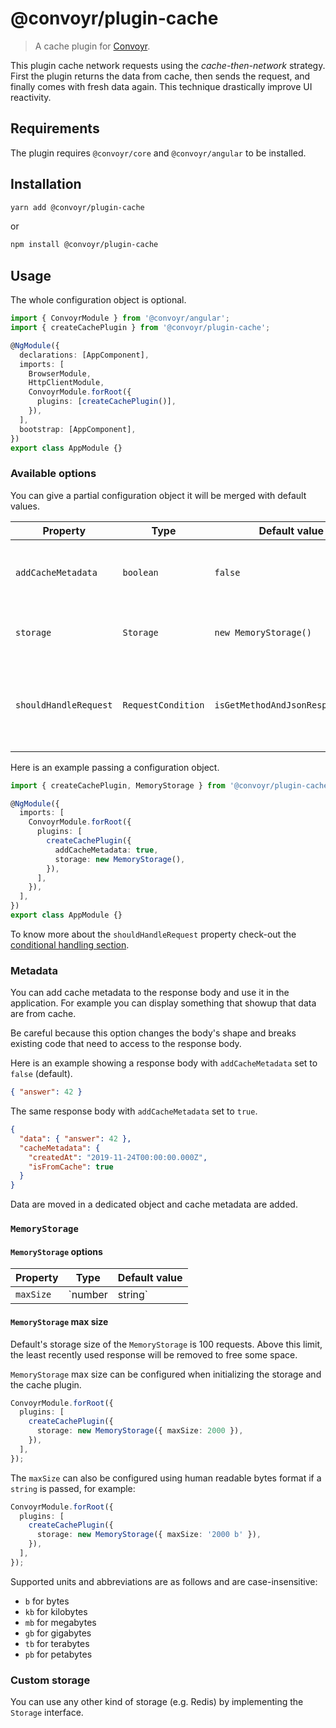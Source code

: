 # @convoyr/plugin-cache

> A cache plugin for [Convoyr](https://github.com/jscutlery/convoyr).

This plugin cache network requests using the _cache-then-network_ strategy. First the plugin returns the data from cache, then sends the request, and finally comes with fresh data again. This technique drastically improve UI reactivity.

## Requirements

The plugin requires `@convoyr/core` and `@convoyr/angular` to be installed.

## Installation

```bash
yarn add @convoyr/plugin-cache
```

or

```bash
npm install @convoyr/plugin-cache
```

## Usage

The whole configuration object is optional.

```ts
import { ConvoyrModule } from '@convoyr/angular';
import { createCachePlugin } from '@convoyr/plugin-cache';

@NgModule({
  declarations: [AppComponent],
  imports: [
    BrowserModule,
    HttpClientModule,
    ConvoyrModule.forRoot({
      plugins: [createCachePlugin()],
    }),
  ],
  bootstrap: [AppComponent],
})
export class AppModule {}
```

### Available options

You can give a partial configuration object it will be merged with default values.

| Property              | Type               | Default value                    | Description                                                        |
| --------------------- | ------------------ | -------------------------------- | ------------------------------------------------------------------ |
| `addCacheMetadata`    | `boolean`          | `false`                          | Add cache metadata to the response body.                           |
| `storage`             | `Storage`          | `new MemoryStorage()`            | Storage used to store the cache.                                   |
| `shouldHandleRequest` | `RequestCondition` | `isGetMethodAndJsonResponseType` | Predicate function to know which request the plugin should handle. |

Here is an example passing a configuration object.

```ts
import { createCachePlugin, MemoryStorage } from '@convoyr/plugin-cache';

@NgModule({
  imports: [
    ConvoyrModule.forRoot({
      plugins: [
        createCachePlugin({
          addCacheMetadata: true,
          storage: new MemoryStorage(),
        }),
      ],
    }),
  ],
})
export class AppModule {}
```

To know more about the `shouldHandleRequest` property check-out the [conditional handling section](https://github.com/jscutlery/convoyr/blob/master/docs/custom-plugin.md#conditional-handling).

### Metadata

You can add cache metadata to the response body and use it in the application. For example you can display something that showup that data are from cache.

Be careful because this option changes the body's shape and breaks existing code that need to access to the response body.

Here is an example showing a response body with `addCacheMetadata` set to `false` (default).

```json
{ "answer": 42 }
```

The same response body with `addCacheMetadata` set to `true`.

```json
{
  "data": { "answer": 42 },
  "cacheMetadata": {
    "createdAt": "2019-11-24T00:00:00.000Z",
    "isFromCache": true
  }
}
```

Data are moved in a dedicated object and cache metadata are added.

### `MemoryStorage`

#### `MemoryStorage` options

| Property  | Type              | Default value |
| --------- | ----------------- | ------------- |
| `maxSize` | `number | string` | `100`         |

#### `MemoryStorage` max size

Default's storage size of the `MemoryStorage` is 100 requests. Above this limit, the least recently used response will be removed to free some space.

`MemoryStorage` max size can be configured when initializing the storage and the cache plugin.

```ts
ConvoyrModule.forRoot({
  plugins: [
    createCachePlugin({
      storage: new MemoryStorage({ maxSize: 2000 }),
    }),
  ],
});
```

The `maxSize` can also be configured using human readable bytes format if a `string` is passed, for example:

```ts
ConvoyrModule.forRoot({
  plugins: [
    createCachePlugin({
      storage: new MemoryStorage({ maxSize: '2000 b' }),
    }),
  ],
});
```

Supported units and abbreviations are as follows and are case-insensitive:

- `b` for bytes
- `kb` for kilobytes
- `mb` for megabytes
- `gb` for gigabytes
- `tb` for terabytes
- `pb` for petabytes

### Custom storage

You can use any other kind of storage (e.g. Redis) by implementing the `Storage` interface.
